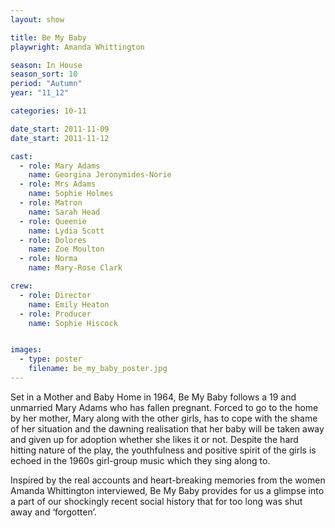 ```yaml
---
layout: show

title: Be My Baby
playwright: Amanda Whittington

season: In House
season_sort: 10
period: "Autumn"
year: "11_12"

categories: 10-11

date_start: 2011-11-09
date_start: 2011-11-12

cast:
  - role: Mary Adams
    name: Georgina Jeronymides-Norie
  - role: Mrs Adams
    name: Sophie Holmes
  - role: Matron
    name: Sarah Head
  - role: Queenie
    name: Lydia Scott
  - role: Dolores
    name: Zoe Moulton
  - role: Norma
    name: Mary-Rose Clark

crew:
  - role: Director
    name: Emily Heaton
  - role: Producer
    name: Sophie Hiscock


images:
  - type: poster
    filename: be_my_baby_poster.jpg
---
```


Set in a Mother and Baby Home in 1964, Be My Baby follows a 19 and unmarried Mary Adams who has fallen pregnant. Forced to go to the home by her mother, Mary along with the other girls, has to cope with the shame of her situation and the dawning realisation that her baby will be taken away and given up for adoption whether she likes it or not. Despite the hard hitting nature of the play, the youthfulness and positive spirit of the girls is echoed in the 1960s girl-group music which they sing along to.

Inspired by the real accounts and heart-breaking memories from the women Amanda Whittington interviewed, Be My Baby provides for us a glimpse into a part of our shockingly recent social history that for too long was shut away and ‘forgotten’.
